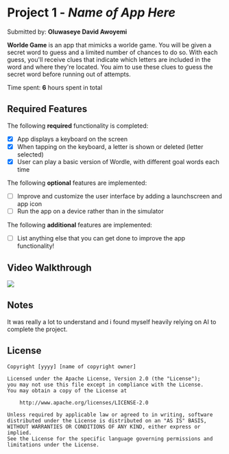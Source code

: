 # Project 1 - *Name of App Here*

Submitted by: **Oluwaseye David Awoyemi**

**Worlde Game** is an app that mimicks a worlde game. You will be given a secret word to guess and a limited number of chances to do so. With each guess, you'll receive clues that indicate which letters are included in the word and where they're located. You aim to use these clues to guess the secret word before running out of attempts.  

Time spent: **6** hours spent in total

## Required Features

The following **required** functionality is completed:

- [x] App displays a keyboard on the screen
- [x] When tapping on the keyboard, a letter is shown or deleted (letter selected)
- [x] User can play a basic version of Wordle, with different goal words each time

The following **optional** features are implemented:

- [ ] Improve and customize the user interface by adding a launchscreen and app icon
- [ ] Run the app on a device rather than in the simulator

The following **additional** features are implemented:

- [ ] List anything else that you can get done to improve the app functionality!

## Video Walkthrough

<div>
    <a href="https://www.loom.com/share/b09ff109ab0e490e865acdfa2a64423d">
    </a>
    <a href="https://www.loom.com/share/b09ff109ab0e490e865acdfa2a64423d">
      <img style="max-width:300px;" src="https://cdn.loom.com/sessions/thumbnails/b09ff109ab0e490e865acdfa2a64423d-b88802ed7d27cc39-full-play.gif">
    </a>
  </div>


## Notes

It was really a lot to understand and i found myself heavily relying on AI to complete the project.

## License

    Copyright [yyyy] [name of copyright owner]

    Licensed under the Apache License, Version 2.0 (the "License");
    you may not use this file except in compliance with the License.
    You may obtain a copy of the License at

        http://www.apache.org/licenses/LICENSE-2.0

    Unless required by applicable law or agreed to in writing, software
    distributed under the License is distributed on an "AS IS" BASIS,
    WITHOUT WARRANTIES OR CONDITIONS OF ANY KIND, either express or implied.
    See the License for the specific language governing permissions and
    limitations under the License.
